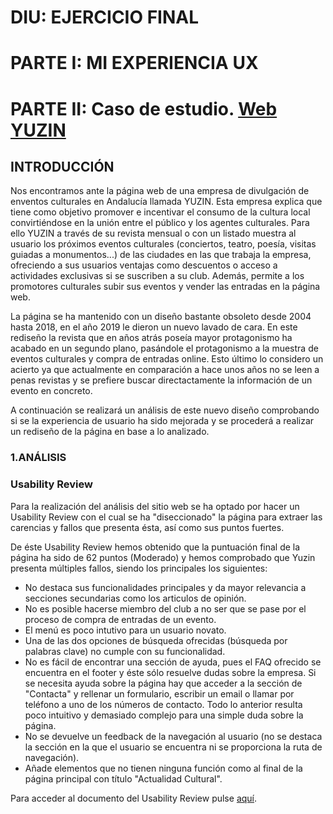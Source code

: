 # DIU: EJERCICIO FINAL
# PARTE I: MI EXPERIENCIA UX

# PARTE II: Caso de estudio. [Web YUZIN](https://yuzin.com/)

## INTRODUCCIÓN
Nos encontramos ante la página web de una empresa de divulgación de enventos culturales en Andalucía llamada YUZIN. Esta empresa explica que tiene como objetivo promover e incentivar el consumo de la cultura local convirtiéndose en la unión entre el público y los agentes culturales. Para ello YUZIN a través de su revista mensual o con un listado muestra al usuario los próximos eventos culturales (conciertos, teatro, poesía, visitas guiadas a monumentos...) de las ciudades en las que trabaja la empresa, ofreciendo a sus usuarios ventajas como descuentos o acceso a actividades exclusivas si se suscriben a su club. Además, permite a los promotores culturales subir sus eventos y vender las entradas en la página web.

La página se ha mantenido con un diseño bastante obsoleto desde 2004 hasta 2018, en el año 2019 le dieron un nuevo lavado de cara. En este rediseño la revista que en años atrás poseía mayor protagonismo ha acabado en un segundo plano, pasándole el protagonismo a la muestra de eventos culturales y compra de entradas online. Esto último lo considero un acierto ya que actualmente en comparación a hace unos años no se leen a penas revistas y se prefiere buscar directactamente la información de un evento en concreto.

A continuación se realizará un análisis de este nuevo diseño comprobando si se la experiencia de usuario ha sido mejorada y se procederá a realizar un rediseño de la página en base a lo analizado.

### 1.ANÁLISIS

### Usability Review
Para la realización del análisis del sitio web se ha optado por hacer un Usability Review con el cual se ha "diseccionado" la página para extraer las carencias y fallos que presenta ésta, así como sus puntos fuertes. 

De éste Usability Review hemos obtenido que la puntuación final de la página ha sido de 62 puntos (Moderado) y hemos comprobado que Yuzin presenta múltiples fallos, siendo los principales los siguientes: 

- No destaca sus funcionalidades principales y da mayor relevancia a secciones secundarias como los articulos de opinión.
- No es posible hacerse miembro del club a no ser que se pase por el proceso de compra de entradas de un evento.
- El menú es poco intutivo para un usuario novato.
- Una de las dos opciones de búsqueda ofrecidas (búsqueda por palabras clave) no cumple con su funcionalidad. 
- No es fácil de encontrar una sección de ayuda, pues el FAQ ofrecido se encuentra en el footer y éste sólo resuelve dudas sobre la empresa. Si se necesita ayuda sobre la página hay que acceder a la sección de "Contacta" y rellenar un formulario, escribir un email o llamar por teléfono a uno de los números de contacto. Todo lo anterior resulta poco intuitivo y demasiado complejo para una simple duda sobre la página.
- No se devuelve un feedback de la navegación al usuario (no se destaca la sección en la que el usuario se encuentra ni se proporciona la ruta de navegación).
- Añade elementos que no tienen ninguna función como al final de la página principal con título "Actualidad Cultural".

Para acceder al documento del Usability Review pulse [aquí](Análisis/Usability-review-Yuzin.pdf).




